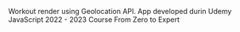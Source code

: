 Workout render using Geolocation API. App developed durin Udemy JavaScript 2022 - 2023 Course From Zero to Expert
